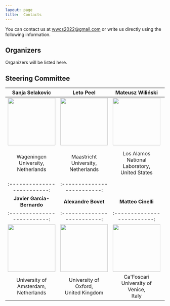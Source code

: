```yaml
---
layout: page
title:  Contacts
---
```



You can contact us at [wwcs2022@gmail.com](mailto:wwwcs2022@gmail.com) or write us directly using the following information.

## Organizers

Organizers will be listed here.

## Steering Committee

|Sanja Selakovic|Leto Peel|Mateusz Wiliński|Tomasz Raducha|
|:-------------------------:|:-------------------------:  |:-------------------------:   |:-------------------------:   |
|<img src="/assets/image/sanja_150.jpg" height="150px" /> | <img src="/assets/image/leopen_150.jpg" height="150px" /> | <img src="/assets/image/mateusz_150.jpg" height="150px"  /> | <img src="/assets/image/tomasz.jpg" height="150px"  />
|Wageningen University, <br> Netherlands|Maastricht University, <br> Netherlands|Los Alamos National Laboratory, <br> United States|Institute for Cross-Disciplinary Physics and Complex Systems, <br> Spain|
|:-------------------------:|:-------------------------:  |
|**Javier Garcia-Bernardo**|**Alexandre Bovet**|**Matteo Cinelli**||
|:-------------------------:|:-------------------------:  |:-------------------------:   |:-------------------------:   |
|<img src="/assets/image/javier_150.jpg" height="150px" /> | <img src="/assets/image/alex.jpg" height="150px"/> | <img src="/assets/image/matteo.jpg" height="150px"  />
|University of Amsterdam, <br> Netherlands| University of Oxford, <br> United Kingdom|Ca'Foscari University of Venice, <br> Italy|
